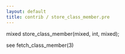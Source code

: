 ```yaml
---
layout: default
title: contrib / store_class_member.pre
---
```



mixed store_class_member(mixed, int, mixed);

see fetch_class_member(3)
